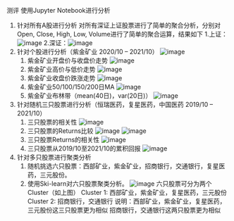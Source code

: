 测评
使用Jupyter Notebook进行分析
1. 针对所有A股进行分析
   对所有深证上证股票进行了简单的聚合分析，分别对Open, Close, High, Low, Volume进行了简单的聚合运算，结果如下
	 1.上证：![image](https://user-images.githubusercontent.com/74880402/139531970-5e277759-1ee0-43b7-abc8-20b397bc9996.png)
	 2.深证：![image](https://user-images.githubusercontent.com/74880402/139531997-5d8b7cdc-f5a1-494d-9ca4-8c43cd956f62.png) 
2. 针对个股进行分析（紫金矿业 2020/10 – 2021/10）
	![image](https://user-images.githubusercontent.com/74880402/139532076-ae7d3df7-e065-4e0f-9f6e-f8c8e81e996b.png)
	1. 紫金矿业开盘价与收盘价走势
	![image](https://user-images.githubusercontent.com/74880402/139532108-d5e091b1-318e-4e47-82bb-e8bc633f1002.png)
	2. 紫金矿业高价与低价走势
	![image](https://user-images.githubusercontent.com/74880402/139532117-a4ab6236-8965-4ddc-9560-df364aa0a09a.png)
	3. 紫金矿业收盘价跌涨走势
	![image](https://user-images.githubusercontent.com/74880402/139532121-0d68d1fc-9dea-4b97-b82e-ad962d068fef.png)
	4. 紫金矿业50/100/150/200日MA
	![image](https://user-images.githubusercontent.com/74880402/139532130-efc6fba5-f6c6-4f42-b263-67698465cb72.png)
	5. 紫金矿业布林带（mean(40日)，var(20日)）
	![image](https://user-images.githubusercontent.com/74880402/139532173-447ce3d1-3182-4f23-9e2f-c23971dd5fe5.png)
3. 针对随机三只股票进行分析（恒瑞医药，复星医药，中国医药 2019/10 – 2021/10）
	1. 三只股票的相关性
	![image](https://user-images.githubusercontent.com/74880402/139532188-77e31c72-eceb-4853-a184-d5a85732ca8d.png)
 	2. 三只股票的Returns比较
 	![image](https://user-images.githubusercontent.com/74880402/139532200-31dae4d4-e897-4cac-841e-4548b36b5f1b.png)
	![image](https://user-images.githubusercontent.com/74880402/139532217-af06b985-46d6-48a8-a510-19fd244f5769.png)
	3. 三只股票Returns的相关性
	![image](https://user-images.githubusercontent.com/74880402/139532222-f7e60bcb-11c6-4f05-a1b9-16c5e520fe6c.png)
	4. 三只股票从2019/10至2021/10的累积回报
	![image](https://user-images.githubusercontent.com/74880402/139532242-310d6553-09bd-4fdb-ad67-d270cfe8372e.png)
4. 针对多只股票进行聚类分析
	1. 随机挑选六只股票：西部矿业，紫金矿业，招商银行，交通银行，复星医药，三元股份。
	2. 使用Ski-learn对六只股票聚类分析。
	![image](https://user-images.githubusercontent.com/74880402/139532275-07cbd67d-c50b-438a-ba08-c91c0c90dc3f.png)
	六只股票可分为两个Cluster（如上图）
	Cluster 1: 西部矿业，紫金矿业，复星医药，三元股份
	Cluster 2: 招商银行，交通银行
	说明：西部矿业，紫金矿业，复星医药，三元股份这三只股票更为相似
			 招商银行，交通银行这两只股票更为相似
